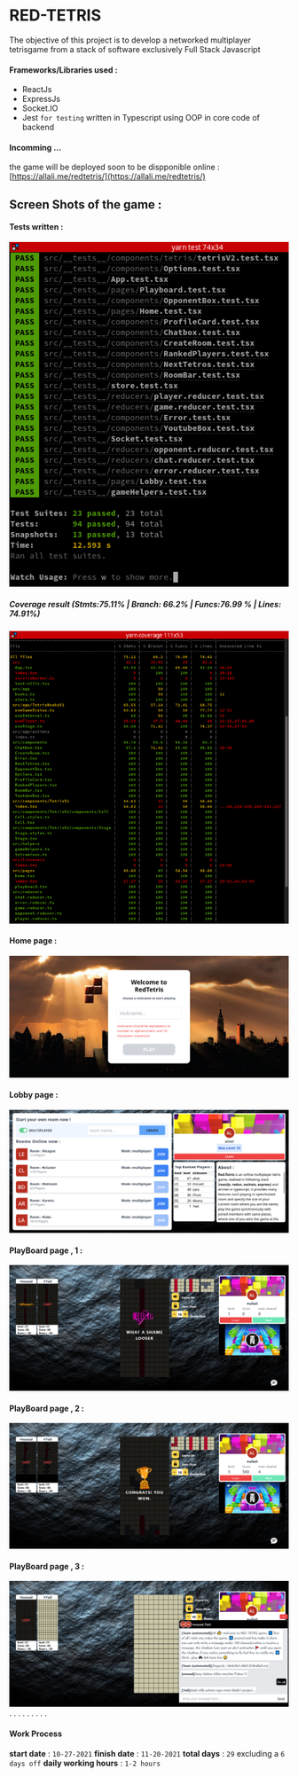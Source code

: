 # RED-TETRIS
The objective of this project is to develop a networked multiplayer tetrisgame from a stack of software exclusively Full Stack Javascript


#### Frameworks/Libraries used :
- ReactJs
- ExpressJs
- Socket.IO
- Jest `for testing`
written in Typescript using OOP in core code of backend

#### Incomming ...
the game will be deployed soon to be dispponible online :
[https://allali.me/redtetris/](https://allali.me/redtetris/)
## Screen Shots of the game :
#### Tests written :
![_yarn_test](./docs/_yarn_test.png)
##### Coverage result (Stmts:75.11% | Branch: 66.2% | Funcs:76.99 % | Lines: 74.91%)
![_yarn_coverage](./docs/_yarn_coverage.png)
#### Home page :
![Home_Page](./docs/Home.png)
#### Lobby page :
![Lobby_Page](./docs/Lobby.png)

#### PlayBoard page , 1 :
![playboard-lost_Page](./docs/playboard-Lost.png)
#### PlayBoard page , 2 :
![playboard-winner_Page](./docs/playboard-Winner.png)
#### PlayBoard page , 3 :
![playboard-chat-open_Page](./docs/playboard-ChatOpen.png)
.
.
.
.
.
.
.
.
.
#### Work Process
**start date** : `10-27-2021`
**finish date** : `11-20-2021` 
**total days** : `29` excluding a `6 days off`
**daily working hours** : `1-2 hours`

